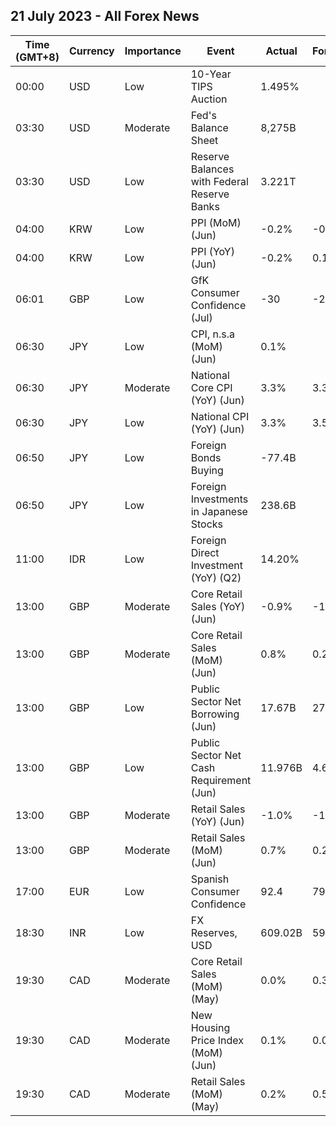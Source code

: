 ## 21 July 2023 - All Forex News

| Time (GMT+8) | Currency | Importance | Event | Actual | Forecast | Previous |
|------|----------|------------|-------|--------|----------|----------|
| 00:00 | USD | Low | 10-Year TIPS Auction | 1.495% |  | 1.395% |
| 03:30 | USD | Moderate | Fed's Balance Sheet | 8,275B |  | 8,297B |
| 03:30 | USD | Low | Reserve Balances with Federal Reserve Banks | 3.221T |  | 3.162T |
| 04:00 | KRW | Low | PPI (MoM) (Jun) | -0.2% | -0.3% | 0.1% |
| 04:00 | KRW | Low | PPI (YoY) (Jun) | -0.2% | 0.1% | 3.3% |
| 06:01 | GBP | Low | GfK Consumer Confidence (Jul) | -30 | -26 | -24 |
| 06:30 | JPY | Low | CPI, n.s.a (MoM) (Jun) | 0.1% |  | 0.0% |
| 06:30 | JPY | Moderate | National Core CPI (YoY) (Jun) | 3.3% | 3.3% | 3.2% |
| 06:30 | JPY | Low | National CPI (YoY) (Jun) | 3.3% | 3.5% | 3.2% |
| 06:50 | JPY | Low | Foreign Bonds Buying | -77.4B |  | -956.0B |
| 06:50 | JPY | Low | Foreign Investments in Japanese Stocks | 238.6B |  | 181.7B |
| 11:00 | IDR | Low | Foreign Direct Investment (YoY) (Q2) | 14.20% |  | 20.20% |
| 13:00 | GBP | Moderate | Core Retail Sales (YoY) (Jun) | -0.9% | -1.6% | -1.9% |
| 13:00 | GBP | Moderate | Core Retail Sales (MoM) (Jun) | 0.8% | 0.2% | 0.1% |
| 13:00 | GBP | Low | Public Sector Net Borrowing (Jun) | 17.67B | 27.52B | 15.78B |
| 13:00 | GBP | Low | Public Sector Net Cash Requirement (Jun) | 11.976B | 4.602B | 3.673B |
| 13:00 | GBP | Moderate | Retail Sales (YoY) (Jun) | -1.0% | -1.5% | -2.3% |
| 13:00 | GBP | Moderate | Retail Sales (MoM) (Jun) | 0.7% | 0.2% | 0.1% |
| 17:00 | EUR | Low | Spanish Consumer Confidence | 92.4 | 79.4 | 81.5 |
| 18:30 | INR | Low | FX Reserves, USD | 609.02B | 596.81B | 596.28B |
| 19:30 | CAD | Moderate | Core Retail Sales (MoM) (May) | 0.0% | 0.3% | 1.2% |
| 19:30 | CAD | Moderate | New Housing Price Index (MoM) (Jun) | 0.1% | 0.0% | 0.1% |
| 19:30 | CAD | Moderate | Retail Sales (MoM) (May) | 0.2% | 0.5% | 1.0% |
